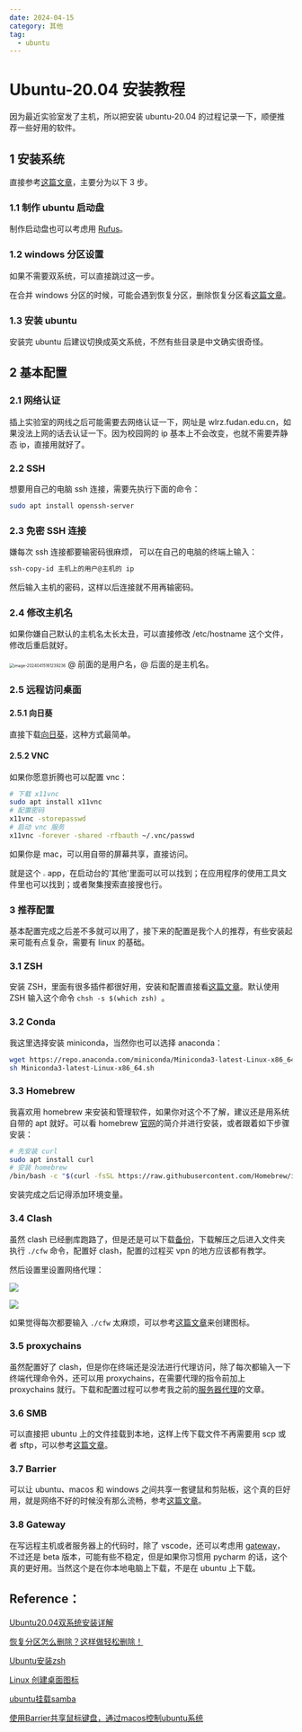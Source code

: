 ```yaml
---
date: 2024-04-15
category: 其他
tag: 
  - ubuntu
---
```


# Ubuntu-20.04 安装教程

因为最近实验室发了主机，所以把安装 ubuntu-20.04 的过程记录一下，顺便推荐一些好用的软件。

## 1 安装系统

直接参考[这篇文章](https://blog.csdn.net/wyr1849089774/article/details/133387874)，主要分为以下 3 步。

### 1.1 制作 ubuntu 启动盘

制作启动盘也可以考虑用 [Rufus](http://rufus.ie/downloads/)。

### 1.2 windows 分区设置

如果不需要双系统，可以直接跳过这一步。

在合并 windows 分区的时候，可能会遇到恢复分区，删除恢复分区看[这篇文章](https://www.disktool.cn/content-center/how-to-delete-a-recovery-partition-631.html)。

### 1.3 安装 ubuntu

安装完 ubuntu 后建议切换成英文系统，不然有些目录是中文确实很奇怪。

## 2 基本配置

### 2.1 网络认证

插上实验室的网线之后可能需要去网络认证一下，网址是 wlrz.fudan.edu.cn，如果没法上网的话去认证一下。因为校园网的 ip 基本上不会改变，也就不需要弄静态 ip，直接用就好了。

### 2.2 SSH

想要用自己的电脑 ssh 连接，需要先执行下面的命令：

```bash
sudo apt install openssh-server
```

### 2.3 免密 SSH 连接

嫌每次 ssh 连接都要输密码很麻烦， 可以在自己的电脑的终端上输入：

```bash
ssh-copy-id 主机上的用户@主机的 ip
```

然后输入主机的密码，这样以后连接就不用再输密码。

### 2.4 修改主机名

如果你嫌自己默认的主机名太长太丑，可以直接修改 /etc/hostname 这个文件，修改后重启就好。

<img src="http://img.rocyan.cn/blog/2024/04/661cec4fb68da.png" alt="image-20240415161239236" style="zoom:50%;" /> @ 前面的是用户名，@ 后面的是主机名。

### 2.5 远程访问桌面

#### 2.5.1 向日葵

直接下载[向日葵](https://sunlogin.oray.com)，这种方式最简单。

#### 2.5.2 VNC

如果你愿意折腾也可以配置 vnc：

```bash
# 下载 x11vnc
sudo apt install x11vnc
# 配置密码
x11vnc -storepasswd
# 启动 vnc 服务
x11vnc -forever -shared -rfbauth ~/.vnc/passwd
```

如果你是 mac，可以用自带的屏幕共享，直接访问。

就是这个 <img src="http://img.rocyan.cn/blog/2024/04/661cec43b914e.png" style="zoom:25%;" /> app，在启动台的'其他'里面可以可以找到；在应用程序的使用工具文件里也可以找到；或者聚集搜索直接搜也行。

### 3 推荐配置

基本配置完成之后差不多就可以用了，接下来的配置是我个人的推荐，有些安装起来可能有点复杂，需要有 linux 的基础。

### 3.1 ZSH

安装 ZSH，里面有很多插件都很好用，安装和配置直接看[这篇文章](https://blog.csdn.net/NRWHF/article/details/129628713)。默认使用 ZSH 输入这个命令 `chsh -s $(which zsh) `。

### 3.2 Conda

我这里选择安装 miniconda，当然你也可以选择 anaconda：

```bash
wget https://repo.anaconda.com/miniconda/Miniconda3-latest-Linux-x86_64.sh
sh Miniconda3-latest-Linux-x86_64.sh
```

### 3.3 Homebrew

我喜欢用 homebrew 来安装和管理软件，如果你对这个不了解，建议还是用系统自带的 apt 就好。可以看 homebrew [官网](https://brew.sh/)的简介并进行安装，或者跟着如下步骤安装：

```bash
# 先安装 curl
sudo apt install curl
# 安装 homebrew
/bin/bash -c "$(curl -fsSL https://raw.githubusercontent.com/Homebrew/install/HEAD/install.sh)"
```

安装完成之后记得添加环境变量。

### 3.4 Clash

虽然 clash 已经删库跑路了，但是还是可以下载[备份](https://paolu.lanzn.com/i4Js01in4rcb)，下载解压之后进入文件夹执行 `./cfw` 命令，配置好 clash，配置的过程买 vpn 的地方应该都有教学。

然后设置里设置网络代理：

![](http://img.rocyan.cn/blog/2024/04/661cecb01d98a.png)

![](http://img.rocyan.cn/blog/2024/04/661cec9d89b56.png)



如果觉得每次都要输入 `./cfw` 太麻烦，可以参考[这篇文章](https://blog.csdn.net/m0_47406832/article/details/126447106)来创建图标。

### 3.5 proxychains

虽然配置好了 clash，但是你在终端还是没法进行代理访问，除了每次都输入一下终端代理命令外，还可以用 proxychains，在需要代理的指令前加上 proxychains 就行。下载和配置过程可以参考我之前的[服务器代理](https://rocyan.top/posts/others/server-proxy.html)的文章。

### 3.6 SMB

可以直接把 ubuntu 上的文件挂载到本地，这样上传下载文件不再需要用 scp 或者 sftp，可以参考[这篇文章](https://blog.csdn.net/qq_41975640/article/details/128568428)。

### 3.7 Barrier

可以让 ubuntu、macos 和 windows 之间共享一套键鼠和剪贴板，这个真的巨好用，就是网络不好的时候没有那么流畅，参考[这篇文章](https://blog.csdn.net/zc15210073939/article/details/136685526)。

### 3.8 Gateway

在写远程主机或者服务器上的代码时，除了 vscode，还可以考虑用 [gateway](https://www.jetbrains.com.cn/en-us/remote-development/gateway/)，不过还是 beta 版本，可能有些不稳定，但是如果你习惯用 pycharm 的话，这个真的更好用。当然这个是在你本地电脑上下载，不是在 ubuntu 上下载。

## Reference：

[Ubuntu20.04双系统安装详解](https://blog.csdn.net/wyr1849089774/article/details/133387874)

[恢复分区怎么删除？这样做轻松删除！](https://www.disktool.cn/content-center/how-to-delete-a-recovery-partition-631.html)

[Ubuntu安装zsh](https://blog.csdn.net/NRWHF/article/details/129628713)

[Linux 创建桌面图标](https://blog.csdn.net/m0_47406832/article/details/126447106)

[ubuntu挂载samba](https://blog.csdn.net/qq_41975640/article/details/128568428)

[使用Barrier共享鼠标键盘，通过macos控制ubuntu系统](https://blog.csdn.net/zc15210073939/article/details/136685526)